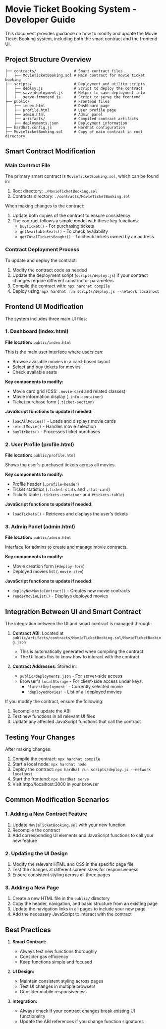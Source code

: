 # Movie Ticket Booking System - Developer Guide

This document provides guidance on how to modify and update the Movie Ticket Booking system, including both the smart contract and the frontend UI.

## Project Structure Overview

```
├── contracts/                 # Smart contract files
│   ├── MovieTicketBooking.sol # Main contract for movie ticket booking
├── scripts/                   # Deployment and utility scripts
│   ├── deploy.js              # Script to deploy the contract
│   ├── save-deployment.js     # Helper to save deployment info
│   ├── serve-frontend.js      # Script to serve the frontend
├── public/                    # Frontend files
│   ├── index.html             # Dashboard page
│   ├── profile.html           # User profile page
│   ├── admin.html             # Admin panel
│   ├── artifacts/             # Compiled contract artifacts
│   ├── deployments.json       # Deployment information
├── hardhat.config.js          # Hardhat configuration
├── MovieTicketBooking.sol     # Copy of main contract in root directory
```

## Smart Contract Modification

### Main Contract File

The primary smart contract is `MovieTicketBooking.sol`, which can be found in:

1. Root directory: `./MovieTicketBooking.sol`
2. Contracts directory: `./contracts/MovieTicketBooking.sol`

When making changes to the contract:

1. Update both copies of the contract to ensure consistency
2. The contract follows a simple model with these key functions:
   - `buyTicket()` - For purchasing tickets
   - `getAvailableSeats()` - To check availability 
   - `getTotalTicketsBought()` - To check tickets owned by an address

### Contract Deployment Process

To update and deploy the contract:

1. Modify the contract code as needed
2. Update the deployment script (`scripts/deploy.js`) if your contract changes require different constructor parameters
3. Compile the contract with: `npx hardhat compile`
4. Deploy using: `npx hardhat run scripts/deploy.js --network localhost`

## Frontend UI Modification

The system includes three main UI files:

### 1. Dashboard (index.html)

**File location:** `public/index.html`

This is the main user interface where users can:
- Browse available movies in a card-based layout
- Select and buy tickets for movies
- Check available seats

**Key components to modify:**
- Movie card grid (CSS: `.movie-card` and related classes)
- Movie information display (`.info-container`)
- Ticket purchase form (`.ticket-section`)

**JavaScript functions to update if needed:**
- `loadAllMovies()` - Loads and displays movie cards
- `selectMovie()` - Handles movie selection
- `buyTickets()` - Processes ticket purchases

### 2. User Profile (profile.html)

**File location:** `public/profile.html`

Shows the user's purchased tickets across all movies.

**Key components to modify:**
- Profile header (`.profile-header`)
- Ticket statistics (`.ticket-stats` and `.stat-card`)
- Tickets table (`.tickets-container` and `#tickets-table`)

**JavaScript functions to update if needed:**
- `loadTickets()` - Retrieves and displays the user's tickets

### 3. Admin Panel (admin.html)

**File location:** `public/admin.html`

Interface for admins to create and manage movie contracts.

**Key components to modify:**
- Movie creation form (`#deploy-form`)
- Deployed movies list (`.movie-item`)

**JavaScript functions to update if needed:**
- `deployNewMovieContract()` - Creates new movie contracts
- `renderMovieList()` - Displays deployed movies

## Integration Between UI and Smart Contract

The integration between the UI and smart contract is managed through:

1. **Contract ABI**: Located at `public/artifacts/contracts/MovieTicketBooking.sol/MovieTicketBooking.json`
   - This is automatically generated when compiling the contract
   - The UI loads this to know how to interact with the contract

2. **Contract Addresses**: Stored in:
   - `public/deployments.json` - For server-side access
   - Browser's `localStorage` - For client-side access under keys:
     - `'latestDeployment'` - Currently selected movie
     - `'deployedMovies'` - List of all deployed movies

If you modify the contract, ensure the following:
1. Recompile to update the ABI
2. Test new functions in all relevant UI files
3. Update any affected JavaScript functions that call the contract

## Testing Your Changes

After making changes:

1. Compile the contract: `npx hardhat compile`
2. Start a local node: `npx hardhat node`
3. Deploy the contract: `npx hardhat run scripts/deploy.js --network localhost`
4. Start the frontend: `npx hardhat serve`
5. Visit http://localhost:3000 in your browser

## Common Modification Scenarios

### 1. Adding a New Contract Feature

1. Update `MovieTicketBooking.sol` with your new function
2. Recompile the contract
3. Add corresponding UI elements and JavaScript functions to call your new feature

### 2. Updating the UI Design

1. Modify the relevant HTML and CSS in the specific page file
2. Test the changes at different screen sizes for responsiveness
3. Ensure consistent styling across all three pages

### 3. Adding a New Page

1. Create a new HTML file in the `public/` directory
2. Copy the header, navigation, and basic structure from an existing page
3. Update the navigation links in all pages to include your new page
4. Add the necessary JavaScript to interact with the contract

## Best Practices

1. **Smart Contract:**
   - Always test new functions thoroughly
   - Consider gas efficiency
   - Keep functions simple and focused

2. **UI Design:**
   - Maintain consistent styling across pages
   - Test UI changes in multiple browsers
   - Consider mobile responsiveness

3. **Integration:**
   - Always check if your contract changes break existing UI functionality
   - Update the ABI references if you change function signatures 